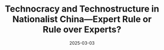 ---
title: "Technocracy and Technostructure in Nationalist China—Expert Rule or Rule over Experts?"
date: 2025-03-03
draft: false
tags: ["articles"]
externalUrl: "https://doi.org/10.1515/9783111374437-004"
---